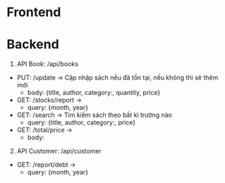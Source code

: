 # Frontend

# Backend

1. API Book: /api/books

- PUT: /update -> Cập nhập sách nếu đã tồn tại, nếu không thì sẽ thêm mới
  - body: {title, author, category:, quantity, price}
- GET: /stocks/report ->
  - query: {month, year}
- GET: /search -> Tìm kiếm sách theo bất kì trường nào
  - query: {title, author, category:, price}
- GET: /total/price ->
  - body:

2. API Customer: /api/customer

- GET: /report/debt ->
  - query: {month, year}
